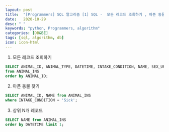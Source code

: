 ```yaml
---
layout: post
title:  "[Programmers] SQL 알고리즘 [1] SQL -  모든 레코드 조회하기 , 아픈 동물 찾기, 상위 n개 레코드  "
date:   2020-10-29
desc: " "
keywords: "python, Programmers, algorithm"
categories: [DB&BE]
tags: [sql, algorithm, db]
icon: icon-html
---
```



1. 모든 레코드 조회하기

```sql
SELECT ANIMAL_ID, ANIMAL_TYPE, DATETIME, INTAKE_CONDITION, NAME, SEX_UPON_INTAKE
from ANIMAL_INS
order by ANIMAL_ID;
```


2. 아픈 동물 찾기

```sql
SELECT ANIMAL_ID, NAME from ANIMAL_INS
where INTAKE_CONDITION = 'Sick';
```


3. 상위 N개 레코드

```sql
SELECT NAME from ANIMAL_INS
order by DATETIME limit 1;
```
